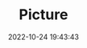 ---
weight: 1
images:
- /images/edited/140.jpeg
title: Picture
date: 2022-10-24 19:43:43
tags: [luminarneo,work,ilce7m3,person,people]
---